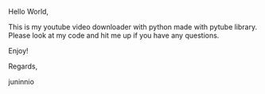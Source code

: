 Hello World, 

This is my youtube video downloader with python made with pytube library.
Please look at my code and hit me up if you have any questions.

Enjoy!

Regards,

juninnio
